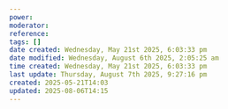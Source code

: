 ```yaml
---
power: 
moderator: 
reference: 
tags: []
date created: Wednesday, May 21st 2025, 6:03:33 pm
date modified: Wednesday, August 6th 2025, 2:05:25 am
time created: Wednesday, May 21st 2025, 6:03:33 pm
last update: Thursday, August 7th 2025, 9:27:16 pm
created: 2025-05-21T14:03
updated: 2025-08-06T14:15
---
```

